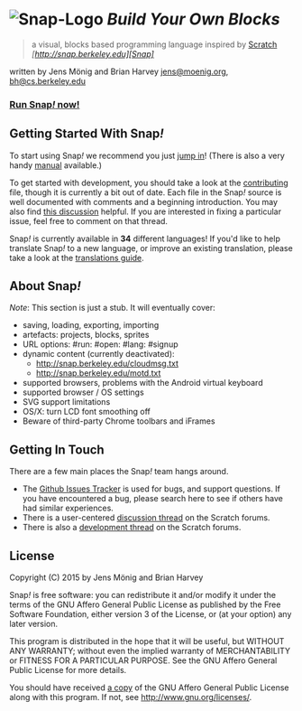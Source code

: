 # ![Snap-Logo](snap_logo_sm.png) _Build Your Own Blocks_
> a visual, blocks based programming language inspired by [Scratch]
_[http://snap.berkeley.edu][Snap]_

written by Jens Mönig and Brian Harvey
jens@moenig.org, bh@cs.berkeley.edu

### [Run Snap<em>!</em> now!][run]

## Getting Started With Snap<em>!</em>
To start using Snap<em>!</em> we recommend you just [jump in][run]! (There is also a very handy [manual][manual] available.)

To get started with development, you should take a look at the [contributing][contrib] file, though it is currently a bit out of date.  Each file in the Snap<em>!</em> source is well documented with comments and a beginning introduction. You may also find [this discussion][overview] helpful. If you are interested in fixing a particular issue, feel free to comment on that thread.

Snap<em>!</em> is currently available in **34** different languages! If you'd like to help translate Snap<em>!</em> to a new language, or improve an existing translation, please take a look at the [translations guide][translation].

## About Snap<em>!</em>
_Note_: This section is just a stub. It will eventually cover:

* saving, loading, exporting, importing
* artefacts: projects, blocks, sprites
* URL options: #run: #open: #lang: #signup
* dynamic content (currently deactivated):
	* http://snap.berkeley.edu/cloudmsg.txt
	* http://snap.berkeley.edu/motd.txt
* supported browsers, problems with the Android virtual keyboard
* supported browser / OS settings
* SVG support limitations
* OS/X: turn LCD font smoothing off
* Beware of third-party Chrome toolbars and iFrames

## Getting In Touch
There are a few main places the Snap<em>!</em> team hangs around.

* The [Github Issues Tracker][gh-issues] is used for bugs, and support questions. If you have encountered a bug, please search here to see if others have had similar experiences.
* There is a user-centered [discussion thread][user-thread] on the Scratch forums.
* There is also a [development thread][dev-thread] on the Scratch forums.

## License
Copyright (C) 2015 by Jens Mönig and Brian Harvey

Snap<em>!</em> is free software: you can redistribute it and/or modify
it under the terms of the GNU Affero General Public License as
published by the Free Software Foundation, either version 3 of
the License, or (at your option) any later version.

This program is distributed in the hope that it will be useful,
but WITHOUT ANY WARRANTY; without even the implied warranty of
MERCHANTABILITY or FITNESS FOR A PARTICULAR PURPOSE.  See the
GNU Affero General Public License for more details.

You should have received [a copy](LICENSE.txt) of the GNU Affero General Public License
along with this program.  If not, see <http://www.gnu.org/licenses/>.


[Snap]: http://snap.berkeley.edu
[Scratch]: http://scratch.mit.edu
[run]: http://snap.berkeley.edu/run/
[gh-issues]: https://github.com/jmoenig/Snap--Build-Your-Own-Blocks/issues
[user-thread]: http://scratch.mit.edu/discuss/topic/4455
[dev-thread]: http://scratch.mit.edu/discuss/topic/4464
[manual]: help/SnapManual.pdf
[contrib]: CONTRIBUTING.md
[overview]: https://github.com/jmoenig/Snap--Build-Your-Own-Blocks/issues/613
[translation]: docs/translating.md
